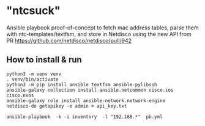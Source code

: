 # "ntcsuck"

Ansible playbook proof-of-concept to fetch mac address tables, parse them with ntc-templates/textfsm, and store in Netdisco using the new API from PR https://github.com/netdisco/netdisco/pull/942


## How to install & run

    python3 -m venv venv
    . venv/bin/activate
    python3 -m pip install ansible textfsm ansible-pylibssh 
    ansible-galaxy collection install ansible.netcommon cisco.ios cisco.nxos
    ansible-galaxy role install ansible-network.network-engine
    netdisco-do getapikey -e admin > api_key.txt
    
    ansible-playbook  -k -i inventory  -l "192.168.*"  pb.yml
